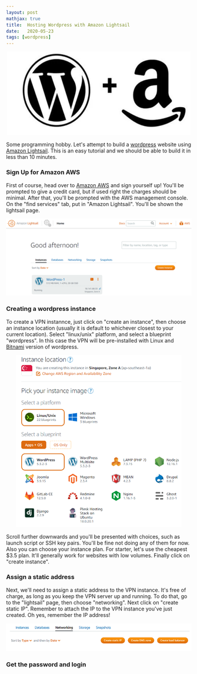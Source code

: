 ```yaml
---
layout: post
mathjax: true
title:  Hosting Wordpress with Amazon Lightsail
date:   2020-05-23
tags: [wordpress]
---
```


<center><img src="/images/wpamazon/wpamazon.png" width="500" /></center>

Some programming hobby. Let's attempt to build a [wordpress](https://wordpress.com/) website using [Amazon Lightsail](https://aws.amazon.com/lightsail/). This is an easy tutorial and we should be able to build it in less than 10 minutes.

### Sign Up for Amazon AWS

First of course, head over to [Amazon AWS](https://aws.amazon.com/) and sign yourself up! You'll be prompted to give a credit card, but if used right the charges should be minimal.
After that, you'll be prompted with the AWS management console. On the "find services" tab, put in "Amazon Lightsail". You'll be shown the lightsail page.

<center><img src="/images/wpamazon/lightsail.png" width="800" /></center>

### Creating a wordpress instance

To create a VPN instannce, just click on "create an instance", then choose an instance location (usually it is default to whichever closest to your current location). Select "linux/unix" platform, and select a blueprint "wordpress".
In this case the VPN will be pre-installed with Linux and [Bitnami](https://bitnami.com/stack/wordpress) version of wordpress.

<center><img src="/images/wpamazon/lightsail2.png" width="450" /></center>

Scroll further downwards and you'll be presented with choices, such as launch script or SSH key pairs. You'll be fine not doing any of them for now. Also you can choose your instance plan. For starter, let's use the cheapest $3.5 plan. It'll generally work for websites with low volumes.
Finally click on "create instance".

### Assign a static address

Next, we'll need to assign a static address to the VPN instance. It's free of charge, as long as you keep the VPN server up and running. To do that, go to the "lightsail" page, then choose "networking".
Next click on "create static IP". Remember to attach the IP to the VPN instance you've just created. Oh yes, remember the IP address!

<center><img src="/images/wpamazon/static.png" width="800" /></center>

### Get the password and login

